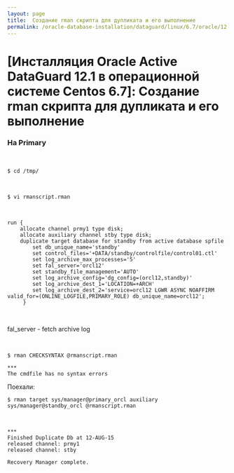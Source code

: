 ```yaml
---
layout: page
title:  Создание rman скрипта для дупликата и его выполнение
permalink: /oracle-database-installation/dataguard/linux/6.7/oracle/12.1/rman-script-for-duplicate-instance/
---
```


# [Инсталляция Oracle Active DataGuard 12.1 в операционной системе Centos 6.7]: Создание rman скрипта для дупликата и его выполнение



### На Primary

<br/>

	$ cd /tmp/

<br/>

	$ vi rmanscript.rman


<br/>

	run {
	    allocate channel prmy1 type disk;
		allocate auxiliary channel stby type disk;
		duplicate target database for standby from active database spfile
			set db_unique_name='standby'
			set control_files='+DATA/standby/controlfile/control01.ctl'
			set log_archive_max_processes='5'
			set fal_server='orcl12'
			set standby_file_management='AUTO'
			set log_archive_config='dg_config=(orcl12,standby)'
			set log_archive_dest_1='LOCATION=+ARCH'
			set log_archive_dest_2='service=orcl12 LGWR ASYNC NOAFFIRM valid_for=(ONLINE_LOGFILE,PRIMARY_ROLE) db_unique_name=orcl12';
	     }

<br/>

fal_server - fetch archive log

<br/>

	$ rman CHECKSYNTAX @rmanscript.rman

	***
	The cmdfile has no syntax errors

Поехали:

	$ rman target sys/manager@primary_orcl auxiliary sys/manager@standby_orcl @rmanscript.rman

<br/>

	***
	Finished Duplicate Db at 12-AUG-15
	released channel: prmy1
	released channel: stby

	Recovery Manager complete.



	
